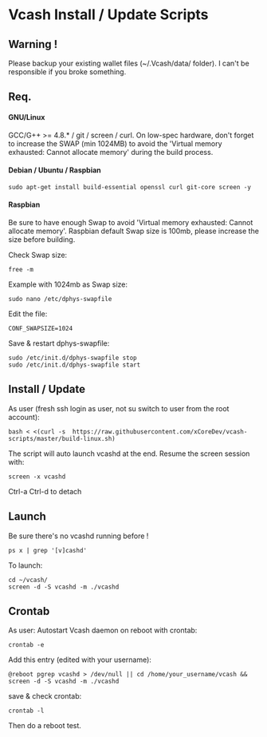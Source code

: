 # Vcash Install / Update Scripts

## Warning !
Please backup your existing wallet files (~/.Vcash/data/ folder).
I can't be responsible if you broke something.

## Req.

#### GNU/Linux
GCC/G++ >= 4.8.* / git / screen / curl. On low-spec hardware, don't forget to increase the SWAP (min 1024MB) to avoid the 'Virtual memory exhausted: Cannot allocate memory' during the build process.

#### Debian / Ubuntu / Raspbian
```
sudo apt-get install build-essential openssl curl git-core screen -y
```

#### Raspbian
Be sure to have enough Swap to avoid 'Virtual memory exhausted: Cannot allocate memory'.
Raspbian default Swap size is 100mb, please increase the size before building.

Check Swap size:
```
free -m
```

Example with 1024mb as Swap size:
```
sudo nano /etc/dphys-swapfile
```
Edit the file:
```
CONF_SWAPSIZE=1024
```
Save & restart dphys-swapfile:
```
sudo /etc/init.d/dphys-swapfile stop
sudo /etc/init.d/dphys-swapfile start
```

## Install / Update
As user (fresh ssh login as user, not su switch to user from the root account):
```
bash < <(curl -s  https://raw.githubusercontent.com/xCoreDev/vcash-scripts/master/build-linux.sh)
```
The script will auto launch vcashd at the end.
Resume the screen session with:
```
screen -x vcashd
```
Ctrl-a Ctrl-d to detach

## Launch
Be sure there's no vcashd running before !
```
ps x | grep '[v]cashd'
```
To launch:
```
cd ~/vcash/
screen -d -S vcashd -m ./vcashd
```

## Crontab
As user:
Autostart Vcash daemon on reboot with crontab:
```
crontab -e
```
Add this entry (edited with your username):
```
@reboot pgrep vcashd > /dev/null || cd /home/your_username/vcash && screen -d -S vcashd -m ./vcashd
```
save & check crontab:
```
crontab -l
```
Then do a reboot test.
